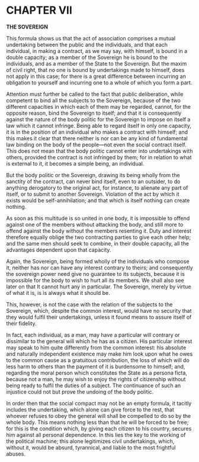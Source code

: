# CHAPTER VII

**THE SOVEREIGN**

This formula shows us that the act of association comprises a mutual undertaking between the public and the individuals, and that each individual, in making a contract, as we may say, with himself, is bound in a double capacity; as a member of the Sovereign he is bound to the individuals, and as a member of the State to the Sovereign. But the maxim of civil right, that no one is bound by undertakings made to himself, does not apply in this case; for there is a great difference between incurring an obligation to yourself and incurring one to a whole of which you form a part.

Attention must further be called to the fact that public deliberation, while competent to bind all the subjects to the Sovereign, because of the two different capacities in which each of them may be regarded, cannot, for the opposite reason, bind the Sovereign to itself; and that it is consequently against the nature of the body politic for the Sovereign to impose on itself a law which it cannot infringe. Being able to regard itself in only one capacity, it is in the position of an individual who makes a contract with himself; and this makes it clear that there neither is nor can be any kind of fundamental law binding on the body of the people—not even the social contract itself. This does not mean that the body politic cannot enter into undertakings with others, provided the contract is not infringed by them; for in relation to what is external to it, it becomes a simple being, an individual.

But the body politic or the Sovereign, drawing its being wholly from the sanctity of the contract, can never bind itself, even to an outsider, to do anything derogatory to the original act, for instance, to alienate any part of itself, or to submit to another Sovereign. Violation of the act by which it exists would be self-annihilation; and that which is itself nothing can create nothing.

As soon as this multitude is so united in one body, it is impossible to offend against one of the members without attacking the body, and still more to offend against the body without the members resenting it. Duty and interest therefore equally oblige the two contracting parties to give each other help; and the same men should seek to combine, in their double capacity, all the advantages dependent upon that capacity.

Again, the Sovereign, being formed wholly of the individuals who compose it, neither has nor can have any interest contrary to theirs; and consequently the sovereign power need give no guarantee to its subjects, because it is impossible for the body to wish to hurt all its members. We shall also see later on that It cannot hurt any in particular. The Sovereign, merely by virtue of what it is, is is always what it should be.

This, however, is not the case with the relation of the subjects to the Sovereign, which, despite the common interest, would have no security that they would fulfil their undertakings, unless it found means to assure itself of their fidelity.

In fact, each individual, as a man, may have a particular will contrary or dissimilar to the general will which he has as a citizen. His particular interest may speak to him quite differently from the common interest: his absolute and naturally independent existence may make him look upon what he owes to the common cause as a gratuitous contribution, the loss of which will do less harm to others than the payment of it is burdensome to himself; and, regarding the moral person which constitutes the State as a persona ficta, because not a man, he may wish to enjoy the rights of citizenship without being ready to fulfil the duties of a subject. The continuance of such an injustice could not but prove the undoing of the body politic.

In order then that the social compact may not be an empty formula, it tacitly includes the undertaking, which alone can give force to the rest, that whoever refuses to obey the general will shall be compelled to do so by the whole body. This means nothing less than that he will be forced to be free; for this is the condition which, by giving each citizen to his country, secures him against all personal dependence. In this lies the key to the working of the political machine; this alone legitimizes civil undertakings, which, without it, would be absurd, tyrannical, and liable to the most frightful abuses.
